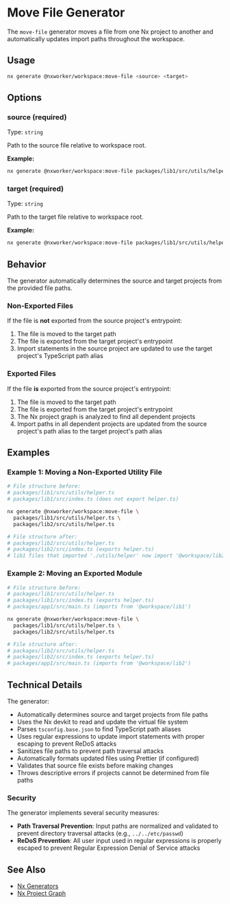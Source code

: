 # Move File Generator

The `move-file` generator moves a file from one Nx project to another and automatically updates import paths throughout the workspace.

## Usage

```bash
nx generate @nxworker/workspace:move-file <source> <target>
```

## Options

### source (required)

Type: `string`

Path to the source file relative to workspace root.

**Example:**

```bash
nx generate @nxworker/workspace:move-file packages/lib1/src/utils/helper.ts packages/lib2/src/utils/helper.ts
```

### target (required)

Type: `string`

Path to the target file relative to workspace root.

**Example:**

```bash
nx generate @nxworker/workspace:move-file packages/lib1/src/utils/helper.ts packages/lib2/src/utils/helper.ts
```

## Behavior

The generator automatically determines the source and target projects from the provided file paths.

### Non-Exported Files

If the file is **not** exported from the source project's entrypoint:

1. The file is moved to the target path
2. The file is exported from the target project's entrypoint
3. Import statements in the source project are updated to use the target project's TypeScript path alias

### Exported Files

If the file **is** exported from the source project's entrypoint:

1. The file is moved to the target path
2. The file is exported from the target project's entrypoint
3. The Nx project graph is analyzed to find all dependent projects
4. Import paths in all dependent projects are updated from the source project's path alias to the target project's path alias

## Examples

### Example 1: Moving a Non-Exported Utility File

```bash
# File structure before:
# packages/lib1/src/utils/helper.ts
# packages/lib1/src/index.ts (does not export helper.ts)

nx generate @nxworker/workspace:move-file \
  packages/lib1/src/utils/helper.ts \
  packages/lib2/src/utils/helper.ts

# File structure after:
# packages/lib2/src/utils/helper.ts
# packages/lib2/src/index.ts (exports helper.ts)
# lib1 files that imported './utils/helper' now import '@workspace/lib2'
```

### Example 2: Moving an Exported Module

```bash
# File structure before:
# packages/lib1/src/utils/helper.ts
# packages/lib1/src/index.ts (exports helper.ts)
# packages/app1/src/main.ts (imports from '@workspace/lib1')

nx generate @nxworker/workspace:move-file \
  packages/lib1/src/utils/helper.ts \
  packages/lib2/src/utils/helper.ts

# File structure after:
# packages/lib2/src/utils/helper.ts
# packages/lib2/src/index.ts (exports helper.ts)
# packages/app1/src/main.ts (imports from '@workspace/lib2')
```

## Technical Details

The generator:

- Automatically determines source and target projects from file paths
- Uses the Nx devkit to read and update the virtual file system
- Parses `tsconfig.base.json` to find TypeScript path aliases
- Uses regular expressions to update import statements with proper escaping to prevent ReDoS attacks
- Sanitizes file paths to prevent path traversal attacks
- Automatically formats updated files using Prettier (if configured)
- Validates that source file exists before making changes
- Throws descriptive errors if projects cannot be determined from file paths

### Security

The generator implements several security measures:

- **Path Traversal Prevention**: Input paths are normalized and validated to prevent directory traversal attacks (e.g., `../../etc/passwd`)
- **ReDoS Prevention**: All user input used in regular expressions is properly escaped to prevent Regular Expression Denial of Service attacks

## See Also

- [Nx Generators](https://nx.dev/concepts/generators)
- [Nx Project Graph](https://nx.dev/concepts/mental-model#the-project-graph)
